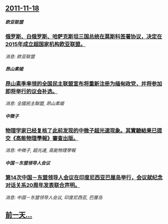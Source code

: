 ## [2011-11-18](/news/2011/11/18/index.md)

##### 欧亚联盟
### [俄罗斯、白俄罗斯、哈萨克斯坦三国总统在莫斯科签署协议，决定在2015年成立超国家机构欧亚联盟。](/news/2011/11/18/俄罗斯-白俄罗斯-哈萨克斯坦三国总统在莫斯科签署协议-决定在2015年成立超国家机构欧亚联盟.md)
_消息: 欧亚联盟_

##### 昂山素姬
### [昂山素季率领的全国民主联盟宣布将重新注册为缅甸政党，并将参加即将举行的议会补选。](/news/2011/11/18/昂山素季率领的全国民主联盟宣布将重新注册为缅甸政党-并将参加即将举行的议会补选.md)
_消息: 全國民主聯盟, 昂山素姬_

##### 中微子
### [物理学家已经复核了此前发现的中微子超光速现象。其實驗結果已提交《高能物理學報》審查出版。](/news/2011/11/18/物理学家已经复核了此前发现的中微子超光速现象-其實驗結果已提交-高能物理學報-審查出版.md)
_消息: 中微子, 超光速, 高能物理學報_

##### 中国－东盟领导人会议
### [第14次中国－东盟领导人会议在印度尼西亚巴厘岛举行，会议就纪念对话关系20周年发表联合声明。](/news/2011/11/18/第14次中国-东盟领导人会议在印度尼西亚巴厘岛举行-会议就纪念对话关系20周年发表联合声明.md)
_消息: 中国－东盟领导人会议, 印度尼西亚, 巴厘岛_

## [前一天...](/news/2011/11/17/index.md)

